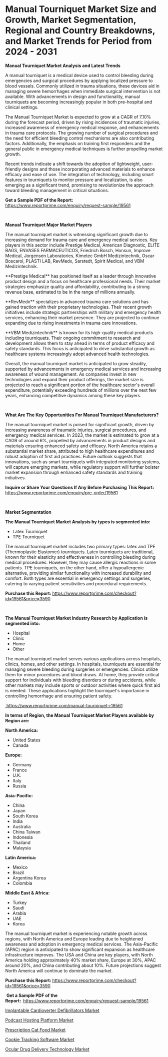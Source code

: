 <p><h1>Manual Tourniquet Market Size and Growth, Market Segmentation, Regional and Country Breakdowns, and Market Trends for Period from 2024 -  2031</h1></p><p><strong>Manual Tourniquet Market Analysis and Latest Trends</strong></p>
<p><p>A manual tourniquet is a medical device used to control bleeding during emergencies and surgical procedures by applying localized pressure to blood vessels. Commonly utilized in trauma situations, these devices aid in managing severe hemorrhages when immediate surgical intervention is not available. With advancements in design and functionality, manual tourniquets are becoming increasingly popular in both pre-hospital and clinical settings.</p><p>The Manual Tourniquet Market is expected to grow at a CAGR of 7.10% during the forecast period, driven by rising incidences of traumatic injuries, increased awareness of emergency medical response, and enhancements in trauma care protocols. The growing number of surgical procedures and the need for efficient bleeding control mechanisms are also contributing factors. Additionally, the emphasis on training first responders and the general public in emergency medical techniques is further propelling market growth.</p><p>Recent trends indicate a shift towards the adoption of lightweight, user-friendly designs and those incorporating advanced materials to enhance efficacy and ease of use. The integration of technology, including smart features in tourniquets to monitor pressure and localization, is also emerging as a significant trend, promising to revolutionize the approach toward bleeding management in critical situations.</p></p>
<p><strong>Get a Sample PDF of the Report:&nbsp;</strong> <a href="https://www.reportprime.com/enquiry/request-sample/19561?utm_campaign=1131&utm_medium=2&utm_source=Github&utm_content=ia&utm_term=23112024&utm_id=manual-tourniquet">https://www.reportprime.com/enquiry/request-sample/19561</a></p>
<p>&nbsp;</p>
<p><strong>Manual Tourniquet Major Market Players</strong></p>
<p><p>The manual tourniquet market is witnessing significant growth due to increasing demand for trauma care and emergency medical services. Key players in this sector include Prestige Medical, American Diagnostic, ELITE BAGS, ENVASES FARMACEUTICOS, Friedrich Bosch, Honsun, Improve Medical, Jorgensen Laboratories, Kimetec GmbH Medizintechnik, Oscar Boscarol, PLASTI LAB, RevMedx, Sarstedt, Spirit Medical, and VBM Medizintechnik.</p><p>**Prestige Medical** has positioned itself as a leader through innovative product design and a focus on healthcare professional needs. Their market strategies emphasize quality and affordability, contributing to a strong revenue base, estimated to be in the range of millions annually.</p><p>**RevMedx** specializes in advanced trauma care solutions and has gained traction with their proprietary technologies. Their recent growth initiatives include strategic partnerships with military and emergency health services, enhancing their market presence. They are projected to continue expanding due to rising investments in trauma care innovations.</p><p>**VBM Medizintechnik** is known for its high-quality medical products including tourniquets. Their ongoing commitment to research and development allows them to stay ahead in terms of product efficacy and safety standards. This focus is anticipated to drive substantial growth as healthcare systems increasingly adopt advanced health technologies.</p><p>Overall, the manual tourniquet market is anticipated to grow steadily, supported by advancements in emergency medical services and increasing awareness of wound management. As companies invest in new technologies and expand their product offerings, the market size is projected to reach a significant portion of the healthcare sector's overall expenditure, potentially exceeding hundreds of millions over the next few years, enhancing competitive dynamics among these key players.</p></p>
<p>&nbsp;</p>
<p><strong>What Are The Key Opportunities For Manual Tourniquet Manufacturers?</strong></p>
<p><p>The manual tourniquet market is poised for significant growth, driven by increasing awareness of traumatic injuries, surgical procedures, and emergency medical services. In 2023, the market is estimated to grow at a CAGR of around 6%, propelled by advancements in product designs and materials ensuring enhanced safety and efficacy. North America retains a substantial market share, attributed to high healthcare expenditures and robust adoption of first aid practices. Future outlook suggests that innovations, such as smart tourniquets with integrated monitoring systems, will capture emerging markets, while regulatory support will further bolster market expansion through enhanced safety standards and training initiatives.</p></p>
<p><strong>Inquire or Share Your Questions If Any Before Purchasing This Report:</strong> <a href="https://www.reportprime.com/enquiry/pre-order/19561?utm_campaign=1131&utm_medium=2&utm_source=Github&utm_content=ia&utm_term=23112024&utm_id=manual-tourniquet">https://www.reportprime.com/enquiry/pre-order/19561</a></p>
<p>&nbsp;</p>
<p><strong>Market Segmentation</strong></p>
<p><strong>The Manual Tourniquet Market Analysis by types is segmented into:</strong></p>
<p><ul><li>Latex Tourniquet</li><li>TPE Tourniquet</li></ul></p>
<p><p>The manual tourniquet market includes two primary types: latex and TPE (Thermoplastic Elastomer) tourniquets. Latex tourniquets are traditional, known for their elasticity and effectiveness in controlling bleeding during medical procedures. However, they may cause allergic reactions in some patients. TPE tourniquets, on the other hand, offer a hypoallergenic alternative, providing similar functionality with increased durability and comfort. Both types are essential in emergency settings and surgeries, catering to varying patient sensitivities and procedural requirements.</p></p>
<p><strong>Purchase this Report:&nbsp;</strong><a href="https://www.reportprime.com/checkout?id=19561&price=3590&utm_campaign=1131&utm_medium=2&utm_source=Github&utm_content=ia&utm_term=23112024&utm_id=manual-tourniquet">https://www.reportprime.com/checkout?id=19561&price=3590</a></p>
<p>&nbsp;</p>
<p><strong>The Manual Tourniquet Market Industry Research by Application is segmented into:</strong></p>
<p><ul><li>Hospital</li><li>Clinic</li><li>Home</li><li>Other</li></ul></p>
<p><p>The manual tourniquet market serves various applications across hospitals, clinics, homes, and other settings. In hospitals, tourniquets are essential for managing severe bleeding during surgeries or emergencies. Clinics utilize them for minor procedures and blood draws. At home, they provide critical support for individuals with bleeding disorders or during accidents, while other markets may include sports or outdoor activities where quick first aid is needed. These applications highlight the tourniquet's importance in controlling hemorrhage and ensuring patient safety.</p></p>
<p><a href="https://www.reportprime.com/manual-tourniquet-r19561?utm_campaign=1131&utm_medium=2&utm_source=Github&utm_content=ia&utm_term=23112024&utm_id=manual-tourniquet">&nbsp;https://www.reportprime.com/manual-tourniquet-r19561</a></p>
<p><strong>In terms of Region, the Manual Tourniquet Market Players available by Region are:</strong></p>
<p>
    <p> <strong> North America: </strong>
        <ul>
            <li>United States</li>
            <li>Canada</li>
        </ul>
        </p> 
    <p> <strong> Europe: </strong>
        <ul>
            <li>Germany</li>
            <li>France</li>
            <li>U.K.</li>
            <li>Italy</li>
            <li>Russia</li>
        </ul>
        </p> 
    <p> <strong> Asia-Pacific: </strong>
        <ul>
            <li>China</li>
            <li>Japan</li>
            <li>South Korea</li>
            <li>India</li>
            <li>Australia</li>
            <li>China Taiwan</li>
            <li>Indonesia</li>
            <li>Thailand</li>
            <li>Malaysia</li>
        </ul>
        </p> 
    <p> <strong> Latin America: </strong>
        <ul>
            <li>Mexico</li>
            <li>Brazil</li>
            <li>Argentina Korea</li>
            <li>Colombia</li>
        </ul>
        </p> 
    <p> <strong> Middle East & Africa: </strong>
        <ul>
            <li>Turkey</li>
            <li>Saudi</li>
            <li>Arabia</li>
            <li>UAE</li>
            <li>Korea</li>
        </ul>
    </p>
    </p>
<p><p>The manual tourniquet market is experiencing notable growth across regions, with North America and Europe leading due to heightened awareness and adoption in emergency medical services. The Asia-Pacific (APAC) region is anticipated to show significant expansion as healthcare infrastructure improves. The USA and China are key players, with North America holding approximately 40% market share, Europe at 30%, APAC around 20%, and China contributing about 10%. Future projections suggest North America will continue to dominate the market.</p></p>
<p><strong>Purchase this Report: </strong><a href="https://www.reportprime.com/checkout?id=19561&price=3590&utm_campaign=1131&utm_medium=2&utm_source=Github&utm_content=ia&utm_term=23112024&utm_id=manual-tourniquet">https://www.reportprime.com/checkout?id=19561&price=3590</a></p>
<p>&nbsp;<strong>Get a Sample PDF of the Report:&nbsp;&nbsp;</strong><a href="https://www.reportprime.com/enquiry/request-sample/19561?utm_campaign=1131&utm_medium=2&utm_source=Github&utm_content=ia&utm_term=23112024&utm_id=manual-tourniquet">https://www.reportprime.com/enquiry/request-sample/19561</a></p>
<p><strong></strong></p>
<p><p><a href="https://www.linkedin.com/pulse/implantable-cardioverter-defibrillators-market-size-growing-bgv6e?utm_campaign=1131&utm_medium=2&utm_source=Github&utm_content=ia&utm_term=23112024&utm_id=manual-tourniquet">Implantable Cardioverter Defibrillators Market</a></p><p><a href="https://issuu.com/reportprime-2/docs/podcast-hosting-platform-market-siz_4acb7138789fab?utm_campaign=1131&utm_medium=2&utm_source=Github&utm_content=ia&utm_term=23112024&utm_id=manual-tourniquet">Podcast Hosting Platform Market</a></p><p><a href="https://www.linkedin.com/pulse/projected-revenue-demand-prescription-cat-food-market-91-cagr-ow49f?utm_campaign=1131&utm_medium=2&utm_source=Github&utm_content=ia&utm_term=23112024&utm_id=manual-tourniquet">Prescription Cat Food Market</a></p><p><a href="https://issuu.com/reportprime-2/docs/cookie-tracking-software-market-siz_30410bc66634b1?utm_campaign=1131&utm_medium=2&utm_source=Github&utm_content=ia&utm_term=23112024&utm_id=manual-tourniquet">Cookie Tracking Software Market</a></p><p><a href="https://www.linkedin.com/pulse/ocular-drug-delivery-technology-market-outlook-2024-2031-examining-dfzle?utm_campaign=1131&utm_medium=2&utm_source=Github&utm_content=ia&utm_term=23112024&utm_id=manual-tourniquet">Ocular Drug Delivery Technology Market</a></p></p>